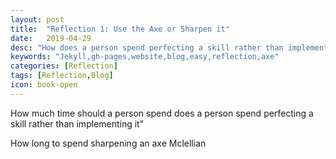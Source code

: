 ```yaml
---
layout: post
title:  "Reflection 1: Use the Axe or Sharpen it"
date:   2019-04-29
desc: "How does a person spend perfecting a skill rather than implementing it"
keywords: "Jekyll,gh-pages,website,blog,easy,reflection,axe"
categories: [Reflection]
tags: [Reflection,Blog]
icon: book-open
---
```


How much time should a person spend does a person spend perfecting a skill rather than implementing it"

How long to spend sharpening an axe
Mclellian
